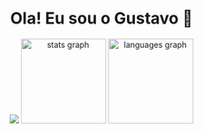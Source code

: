<div align="center">
<h1>Ola! Eu sou o Gustavo 👋 </h1>
<img src="https://img.shields.io/badge/LinkedIn-0077B5?style=for-the-badge&logo=linkedin&logoColor=white)](https://www.linkedin.com/in/gustavo-cassimiro-a606451ba/">

  <img src="https://github-readme-stats.vercel.app/api?hide_title=false&hide_rank=false&show_icons=true&include_all_commits=true&count_private=true&disable_animations=false&theme=vision-friendly-dark&locale=en&hide_border=false&username=GustavoCassimiro9" height="150" alt="stats graph"  />
  <img src="https://github-readme-stats.vercel.app/api/top-langs?locale=en&hide_title=false&layout=compact&card_width=320&langs_count=5&theme=vision-friendly-dark&hide_border=true&username=GustavoCassimiro9" height="150" alt="languages graph"  />
</div>
